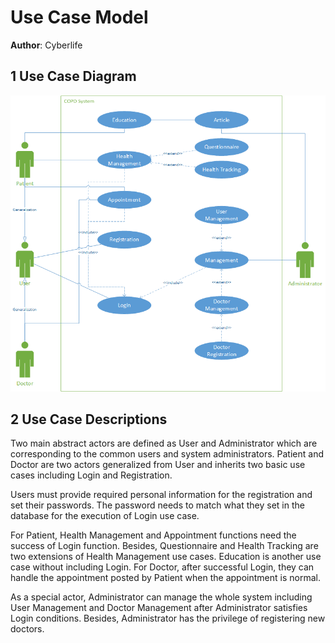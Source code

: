 # Use Case Model

**Author**: Cyberlife

## 1 Use Case Diagram

![Use Case Diagram](./diagram/UseCaseDiagram.png)

## 2 Use Case Descriptions

Two main abstract actors are defined as User and Administrator which are corresponding to the common users and system administrators. Patient and Doctor are two actors generalized from User and inherits two basic use cases including Login and Registration.

Users must provide required personal information for the registration and set their passwords. The password needs to match what they set in the database for the execution of Login use case.

For Patient, Health Management and Appointment functions need the success of Login function. Besides, Questionnaire and Health Tracking are two extensions of Health Management use cases. Education is another use case without including Login. For Doctor, after successful Login, they can handle the appointment posted by Patient when the appointment is normal.

As a special actor, Administrator can manage the whole system including User Management and Doctor Management after Administrator satisfies Login conditions. Besides, Administrator has the privilege of registering new doctors.
